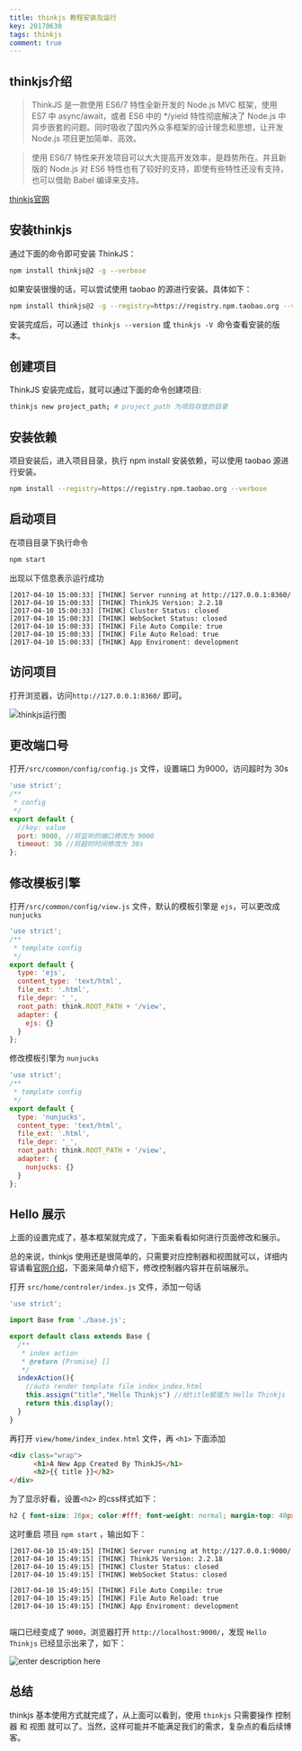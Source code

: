 ```yaml
---
title: thinkjs 教程安装及运行
key: 20170630
tags: thinkjs
comment: true
---
```


## thinkjs介绍

> ThinkJS 是一款使用 ES6/7 特性全新开发的 Node.js MVC 框架，使用 ES7 中 async/await，或者 ES6 中的 */yield 特性彻底解决了 Node.js 中异步嵌套的问题。同时吸收了国内外众多框架的设计理念和思想，让开发 Node.js 项目更加简单、高效。

> 使用 ES6/7 特性来开发项目可以大大提高开发效率，是趋势所在。并且新版的 Node.js 对 ES6 特性也有了较好的支持，即使有些特性还没有支持，也可以借助 Babel 编译来支持。

[thinkjs官网][1]

## 安装thinkjs

通过下面的命令即可安装 ThinkJS：

```sh
npm install thinkjs@2 -g --verbose
```

如果安装很慢的话，可以尝试使用 taobao 的源进行安装。具体如下：

```sh
npm install thinkjs@2 -g --registry=https://registry.npm.taobao.org --verbose
```

安装完成后，可以通过` thinkjs --version` 或 `thinkjs -V `命令查看安装的版本。

## 创建项目

ThinkJS 安装完成后，就可以通过下面的命令创建项目:

```sh
thinkjs new project_path; # project_path 为项目存放的目录
```

## 安装依赖

项目安装后，进入项目目录，执行 npm install 安装依赖，可以使用 taobao 源进行安装。

```sh
npm install --registry=https://registry.npm.taobao.org --verbose
```

## 启动项目

在项目目录下执行命令 

```sh	
npm start
```

出现以下信息表示运行成功

```
[2017-04-10 15:00:33] [THINK] Server running at http://127.0.0.1:8360/
[2017-04-10 15:00:33] [THINK] ThinkJS Version: 2.2.18
[2017-04-10 15:00:33] [THINK] Cluster Status: closed
[2017-04-10 15:00:33] [THINK] WebSocket Status: closed
[2017-04-10 15:00:33] [THINK] File Auto Compile: true
[2017-04-10 15:00:33] [THINK] File Auto Reload: true
[2017-04-10 15:00:33] [THINK] App Enviroment: development
```

## 访问项目

打开浏览器，访问` http://127.0.0.1:8360/ ` 即可。

![thinkjs运行图][2]


## 更改端口号

打开` /src/common/config/config.js ` 文件，设置端口 为9000，访问超时为 30s

```js
'use strict';
/**
 * config
 */
export default {
  //key: value
  port: 9000, //将监听的端口修改为 9000
  timeout: 30 //将超时时间修改为 30s
};

```

## 修改模板引擎

打开` /src/common/config/view.js ` 文件，默认的模板引擎是 ` ejs `，可以更改成` nunjucks `

```js
'use strict';
/**
 * template config
 */
export default {
  type: 'ejs',
  content_type: 'text/html',
  file_ext: '.html',
  file_depr: '_',
  root_path: think.ROOT_PATH + '/view',
  adapter: {
    ejs: {}
  }
};
```

修改模板引擎为 `nunjucks` 

```js
'use strict';
/**
 * template config
 */
export default {
  type: 'nunjucks',
  content_type: 'text/html',
  file_ext: '.html',
  file_depr: '_',
  root_path: think.ROOT_PATH + '/view',
  adapter: {
    nunjucks: {}
  }
};
```
## Hello 展示

上面的设置完成了，基本框架就完成了，下面来看看如何进行页面修改和展示。

总的来说，thinkjs 使用还是很简单的，只需要对应控制器和视图就可以，详细内容请看[官网介绍](1)，下面来简单介绍下，修改控制器内容并在前端展示。

打开 ` src/home/controler/index.js ` 文件，添加一句话 

```js
'use strict';

import Base from './base.js';

export default class extends Base {
  /**
   * index action
   * @return {Promise} []
   */
  indexAction(){
    //auto render template file index_index.html
    this.assign("title","Hello Thinkjs") //给title赋值为 Hello Thinkjs
    return this.display();
  }
}
```

再打开 `view/home/index_index.html` 文件，再 `<h1>` 下面添加 

```html
<div class="wrap">
      <h1>A New App Created By ThinkJS</h1>
      <h2>{{ title }}</h2>
</div>
```

为了显示好看，设置`<h2>` 的css样式如下：

```css
h2 { font-size: 26px; color:#fff; font-weight: normal; margin-top: 40px; }
```

这时重启 项目 `npm start` ，输出如下：

```
[2017-04-10 15:49:15] [THINK] Server running at http://127.0.0.1:9000/
[2017-04-10 15:49:15] [THINK] ThinkJS Version: 2.2.18
[2017-04-10 15:49:15] [THINK] Cluster Status: closed
[2017-04-10 15:49:15] [THINK] WebSocket Status: closed

[2017-04-10 15:49:15] [THINK] File Auto Compile: true
[2017-04-10 15:49:15] [THINK] File Auto Reload: true
[2017-04-10 15:49:15] [THINK] App Enviroment: development
 
 ```
 
 端口已经变成了 `9000`，浏览器打开 ` http://localhost:9000/ `，发现 `Hello Thinkjs` 已经显示出来了，如下：
 
 ![enter description here][3]
 
 ## 总结
 
 thinkjs 基本使用方式就完成了，从上面可以看到，使用 `thinkjs` 只需要操作 控制器 和 视图 就可以了。当然，这样可能并不能满足我们的需求，复杂点的看后续博客。


  [1]: https://thinkjs.org/zh-cn/doc/index.html
  [2]: http://images.fuyix.cn/thinkjsrun.png "thinkjsrun"
  [3]: http://images.fuyix.cn/hellothinkjs.png "hellothinkjs"